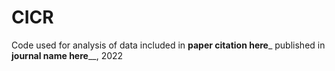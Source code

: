 # CICR
Code used for analysis of data included in __paper citation here___ published in __journal name here____, 2022
